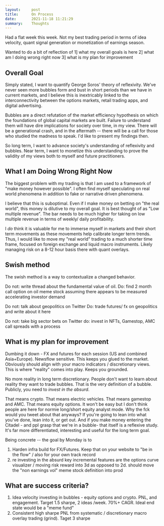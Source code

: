```yaml
---
layout:     post
title:      On Process
date:       2021-11-18 11:21:29
summary:    Thoughts 
---
```


Had a flat week this week. Not my best trading period in terms of idea velocity, quant signal generation or monetization of earnings season. 

Wanted to do a bit of reflection of 1] what my overall goals is here 2] what am I doing wrong right now 3] what is my plan for improvement 

## Overall Goal

Simply stated, I want to quantify George Soros' theory of reflexivity. We've never seen more bubbles form and bust in short periods than we have in current markets, and I believe this is inextricably linked to the interconnectivity between the options markets, retail trading apps, and digital advertising. 

Bubbles are a direct refutation of the market efficiency hypothesis on which the foundations of global capital markets are built. Failure to understand them will have dire implications for society over time, in my view. There will be a generational crash, and in the aftermath -- there will be a call for those who studied the madness to speak. I'd like to present my findings then.

So long term, I want to advance society's understanding of reflexivity and bubbles. Near term, I want to monetize this understanding to prove the validity of my views both to myself and future practitioners. 

## What I am Doing Wrong Right Now

The biggest problem with my trading is that I am used to a framework of "make money however possible". I often find myself speculating on real world phenomena in addition to fake or narrative driven phenomena. 

I believe that this is suboptimal. Even if I make money on betting on "the real world", this money is dilutive to my overall goal. It is best thought of as "Low multiple revenue". The bar needs to be much higher for taking on low multiple revenue in terms of weekly/ daily profitability. 

I *do* think it is valuable for me to immerse myself in markets and their short term movements as these movements help calibrate longer term trends. Thus, I would like to move my "real world" trading to a much shorter time frame, focused on foreign exchange and liquid macro instruments. Likely managing risk on a 8-12 hour basis there with quant overlays.

## Swish method

The swish method is a way to contextualize a changed behavior. 

Do not: write thread about the fundamental value of oil.
Do: find 2 month call option on oil meme stock assuming there appears to be measured accelerating investor demand

Do not: talk about geopolitics on Twitter
Do: trade futures/ fx on geopolitics and write about it here

Do not: take big sector bets on Twitter
do: invest in NFTs, Gamestop, AMC call spreads with a process


## What is my plan for improvement

Dumbing it down - FX and futures for each session (US and combined Asia+Europe). Newsflow sensitive. This keeps you glued to the market. Obviously should align with your macro indicators / discretionary views. This is where "reality" comes into play. Keeps you grounded. 

No more reality in long term discretionary. People don't want to learn about reality they want to trade bubbles. That is the very definition of a bubble. Publicly, you need to *invest in the absurd*. 

That means crypto. That means electric vehicles. That means gamestop and AMC. That means equity options. It won't be easy but I don't think people are here for normie long/short equity analyst mode. Why the fck would you tweet about that anyways? If you're going to lean into what you've done, lean into it, or get out. And if you make money entering the Citadel - and ppl grasp that we're in a bubble- that itself is a reflexive study. It's far more differentiated, interesting and useful for the long term goal.  

Being concrete -- the goal by Monday is to 
1. Harden infra build for FX/Futures. Keep that on your website to "be in the flow" / also for your own track record
2. re investing in the absurd key incremental features are the options curve visualizer / moving risk reward into 3d as opposed to 2d. should move the "non earnings vol" meme stock definition into prod

## What are success criteria?

1. Idea velocity investing in bubbles - equity options and crypto. PNL, and engagement. Target 1.5 sharpe, 2 ideas /week. 70%+ CAGR. Ideal end state would be a "meme fund"
2. Consistent high sharpe PNL from systematic / discretionary macro overlay trading (grind). Taget 3 sharpe 



